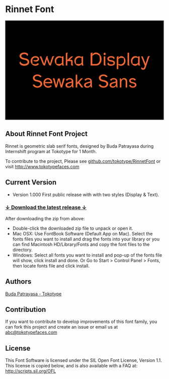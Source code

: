 # Rinnet Font

![/documentation/img/images.png](/documentation/img/images.png)

## About Rinnet Font Project

Rinnet is geometric slab serif fonts, designed by Buda Patrayasa during Internshift program at Tokotype for 1 Month.

To contribute to the project, Please see <a href="https://github.com/tokotype/RinnetFont">github.com/tokotype/RinnetFont</a> or visit http://www.tokotypefaces.com

## Current Version
- Version 1.000 First public release with with two styles (Display & Text).

### [↓ Download the latest release ↓](https://github.com/tokotype/rinnetfont/releases/latest)

After downloading the zip from above:

- Double-click the downloaded zip file to unpack or open it.
- Mac OSX: Use FontBook Software (Default App on Mac). Select the fonts files you want to install and drag the fonts into your library or you can find Macintosh HD/Library/Fonts and copy the font files to the directory.
- Windows: Select all fonts you want to install and pop-up of the fonts file will show, click install and done. Or Go to Start > Control Panel > Fonts, then locate fonts file and click install.

## Authors
[Buda Patrayasa - Tokotype](https://www.tokotypefaces.com)

## Contribution

If you want to contribute to develop improvements of this font family, you can fork this project and create an issue or email us at abc@tokotypefaces.com

## License
This Font Software is licensed under the SIL Open Font License, Version 1.1.
This license is copied below, and is also available with a FAQ at:
http://scripts.sil.org/OFL
